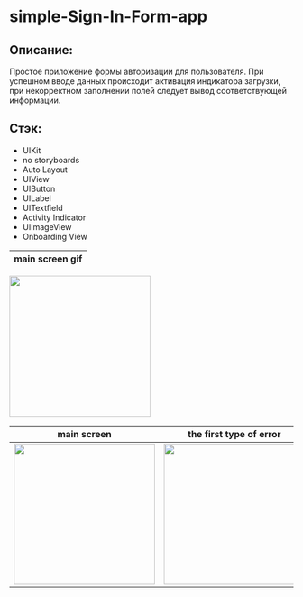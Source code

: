 # simple-Sign-In-Form-app

## Описание:
Простое приложение формы авторизации для пользователя. При успешном вводе данных происходит активация индикатора загрузки, при некорректном заполнении полей следует вывод соответствующей информации.

## Стэк:
- UIKit
- no storyboards
- Auto Layout
- UIView
- UIButton
- UILabel
- UITextfield
- Activity Indicator
- UIImageView
- Onboarding View

| main screen gif |
| ------------- |
<img src="https://user-images.githubusercontent.com/33875528/195845864-49832b11-de1b-4ef7-abbb-f504e64ef7a4.gif" width="250">

| main screen | the first type of error | the second type of error | is successful authorization |
| ------------ | ------------- | ------------- | ------------- |
| <img src="https://user-images.githubusercontent.com/33875528/194697508-afa3e374-948f-4724-bfeb-efbb2964ecf0.png" width="250">| <img src="https://user-images.githubusercontent.com/33875528/194697524-58b40d4e-e2b7-4aa8-9e5c-0145c77894bd.png" width="250">| <img src="https://user-images.githubusercontent.com/33875528/194697527-7af902bc-ac28-4a89-830b-b8b3163215b9.png" width="250">|<img src="https://user-images.githubusercontent.com/33875528/194697583-2622e1a9-0529-4f5b-8ca1-1dc22399c47b.png" width="250">
